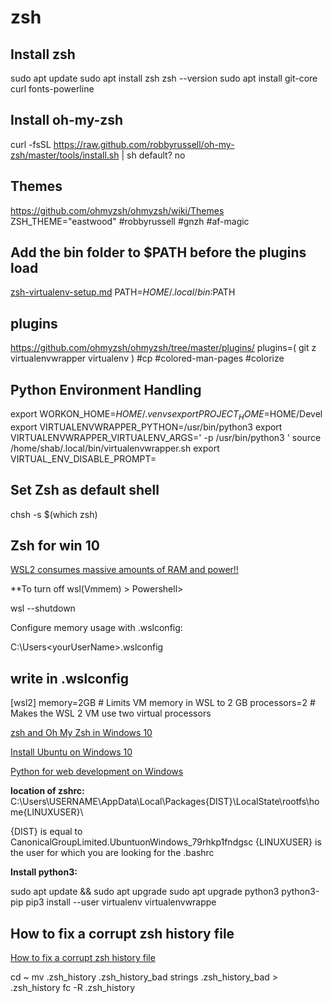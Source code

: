 # zsh

## Install zsh

 sudo apt update
 sudo apt install zsh
 zsh --version
 sudo apt install git-core curl fonts-powerline

## Install oh-my-zsh

 curl -fsSL <https://raw.github.com/robbyrussell/oh-my-zsh/master/tools/install.sh> | sh
 default? no

## Themes

 <https://github.com/ohmyzsh/ohmyzsh/wiki/Themes>
 ZSH_THEME="eastwood"
 #robbyrussell
 #gnzh
 #af-magic

## Add the bin folder to $PATH before the plugins load

[zsh-virtualenv-setup.md](https://gist.github.com/dixneuf19/a398c08f00aac24609c3cc44c29af1f0#file-zsh-virtualenv-setup-md)
 PATH=$HOME/.local/bin:$PATH

## plugins

 <https://github.com/ohmyzsh/ohmyzsh/tree/master/plugins/>
 plugins=(
  git
  z
  virtualenvwrapper
  virtualenv
  )
  #cp
  #colored-man-pages
  #colorize

## Python Environment Handling

 export WORKON_HOME=$HOME/.venvs
 export PROJECT_HOME=$HOME/Devel
 export VIRTUALENVWRAPPER_PYTHON=/usr/bin/python3
 export VIRTUALENVWRAPPER_VIRTUALENV_ARGS=' -p /usr/bin/python3 '
 source /home/shab/.local/bin/virtualenvwrapper.sh
 export VIRTUAL_ENV_DISABLE_PROMPT=

## Set Zsh as default shell

 chsh -s $(which zsh)

## Zsh for win 10

[WSL2 consumes massive amounts of RAM and power!!](https://github.com/microsoft/WSL/issues/4166)

**To turn off wsl(Vmmem) > Powershell>

 wsl --shutdown

Configure memory usage with .wslconfig:

 C:\Users\<yourUserName>\.wslconfig

## write in .wslconfig

 [wsl2]
 memory=2GB # Limits VM memory in WSL to 2 GB
 processors=2 # Makes the WSL 2 VM use two virtual processors

[zsh and Oh My Zsh in Windows 10](https://www.maketecheasier.com/install-zsh-and-oh-my-zsh-windows10/)

[Install Ubuntu on Windows 10](https://ubuntu.com/tutorials/ubuntu-on-windows#1-overview)

[Python for web development on Windows](https://docs.microsoft.com/en-us/windows/python/web-frameworks)

**location of zshrc:**
C:\Users\USERNAME\AppData\Local\Packages\{DIST}\LocalState\rootfs\home\{LINUXUSER}\

 {DIST} is equal to CanonicalGroupLimited.UbuntuonWindows_79rhkp1fndgsc
 {LINUXUSER} is the user for which you are looking for the .bashrc

**Install python3:**

 sudo apt update && sudo apt upgrade
 sudo apt upgrade python3 python3-pip
 pip3 install --user virtualenv virtualenvwrappe

## How to fix a corrupt zsh history file

[How to fix a corrupt zsh history file](https://shapeshed.com/zsh-corrupt-history-file/)

 cd ~
 mv .zsh_history .zsh_history_bad
 strings .zsh_history_bad > .zsh_history
 fc -R .zsh_history
